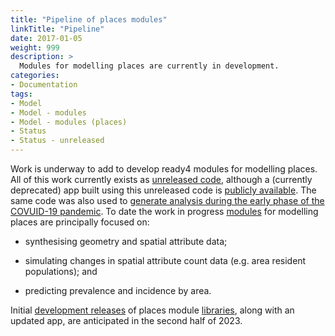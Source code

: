 ```yaml
---
title: "Pipeline of places modules"
linkTitle: "Pipeline"
date: 2017-01-05
weight: 999
description: >
  Modules for modelling places are currently in development.
categories: 
- Documentation
tags: 
- Model
- Model - modules
- Model - modules (places)
- Status
- Status - unreleased
---
```


Work is underway to add to develop ready4 modules for modelling places. All of this work currently exists as [unreleased code](/docs/getting-started/software/status/unreleased/), although a (currently deprecated) app built using this unreleased code is [publicly available](/docs/analyses/decision-aids/springtides-app/). The same code was also used to [generate analysis during the early phase of the COVUID-19 pandemic](/blog/2021/02/18/modelling-the-mental-health-impacts-of-covid-19/). To date the work in progress [modules](/docs/getting-started/concepts/module/) for modelling places are principally focused on:

- synthesising geometry and spatial attribute data; 

- simulating changes in spatial attribute count data (e.g. area resident populations); and

- predicting prevalence and incidence by area.

Initial [development releases](/docs/getting-started/software/status/development-releases/) of places module [libraries](/docs/getting-started/software/libraries/), along with an updated app, are anticipated in the second half of 2023.
